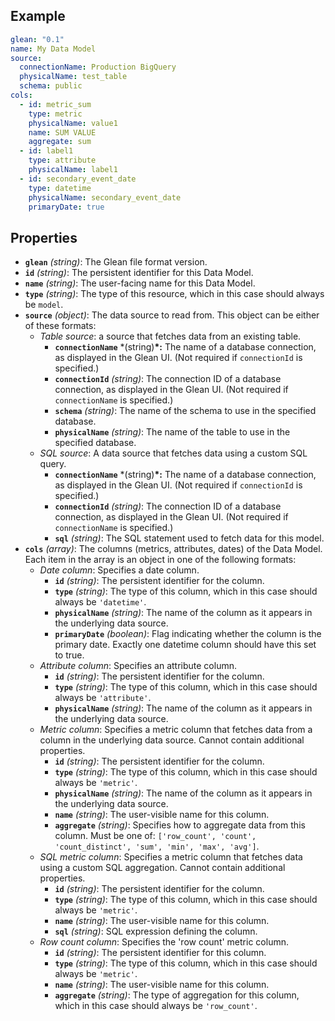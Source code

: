 ## Example
  ```yaml
  glean: "0.1"
  name: My Data Model
  source:
    connectionName: Production BigQuery
    physicalName: test_table
    schema: public
  cols:
    - id: metric_sum
      type: metric
      physicalName: value1
      name: SUM VALUE
      aggregate: sum
    - id: label1
      type: attribute
      physicalName: label1
    - id: secondary_event_date
      type: datetime
      physicalName: secondary_event_date
      primaryDate: true
  ```

## Properties
  - **`glean`** *(string)*: The Glean file format version.
  - **`id`** *(string)*: The persistent identifier for this Data Model.
  - **`name`** *(string)*: The user-facing name for this Data Model.
  - **`type`** *(string)*: The type of this resource, which in this case should always be `model`.
  - **`source`** *(object)*: The data source to read from. This object can be either of these formats:
    - _Table source_: a source that fetches data from an existing table.
      - **`connectionName`** \*(string)**\*:** The name of a database connection, as displayed in the Glean UI. (Not required if `connectionId` is specified.)
      - **`connectionId`** *(string)*: The connection ID of a database connection, as displayed in the Glean UI. (Not required if `connectionName` is specified.)
      - **`schema`** *(string)*: The name of the schema to use in the specified database.
      - **`physicalName`** *(string)*: The name of the table to use in the specified database.
    - _SQL source_: A data source that fetches data using a custom SQL query.
      - **`connectionName`** \*(string)**\*:** The name of a database connection, as displayed in the Glean UI. (Not required if `connectionId` is specified.)
      - **`connectionId`** *(string)*: The connection ID of a database connection, as displayed in the Glean UI. (Not required if `connectionName` is specified.)
      - **`sql`** *(string)*: The SQL statement used to fetch data for this model.
  - **`cols`** *(array)*: The columns (metrics, attributes, dates) of the Data Model. Each item in the array is an object in one of the following formats:
    - _Date column_: Specifies a date column.
      - **`id`** *(string)*: The persistent identifier for the column.
      - **`type`** *(string)*: The type of this column, which in this case should always be `'datetime'`.
      - **`physicalName`** *(string)*: The name of the column as it appears in the underlying data source.
      - **`primaryDate`** *(boolean)*: Flag indicating whether the column is the primary date. Exactly one datetime column should have this set to true.
    - _Attribute column_: Specifies an attribute column.
      - **`id`** *(string)*: The persistent identifier for the column.
      - **`type`** *(string)*: The type of this column, which in this case should always be `'attribute'`.
      - **`physicalName`** *(string)*: The name of the column as it appears in the underlying data source.
    - _Metric column_: Specifies a metric column that fetches data from a column in the underlying data source. Cannot contain additional properties.
      - **`id`** *(string)*: The persistent identifier for the column.
      - **`type`** *(string)*: The type of this column, which in this case should always be `'metric'`.
      - **`physicalName`** *(string)*: The name of the column as it appears in the underlying data source.
      - **`name`** *(string)*: The user-visible name for this column.
      - **`aggregate`** *(string)*: Specifies how to aggregate data from this column. Must be one of: `['row_count', 'count', 'count_distinct', 'sum', 'min', 'max', 'avg']`.
    - _SQL metric column_: Specifies a metric column that fetches data using a custom SQL aggregation. Cannot contain additional properties.
      - **`id`** *(string)*: The persistent identifier for the column.
      - **`type`** *(string)*: The type of this column, which in this case should always be `'metric'`.
      - **`name`** *(string)*: The user-visible name for this column.
      - **`sql`** *(string)*: SQL expression defining the column.
    - _Row count column_: Specifies the 'row count' metric column.
      - **`id`** *(string)*: The persistent identifier for this column.
      - **`type`** *(string)*: The type of this column, which in this case should always be `'metric'`.
      - **`name`** *(string)*: The user-visible name for this column.
      - **`aggregate`** *(string)*: The type of aggregation for this column, which in this case should always be `'row_count'`.
